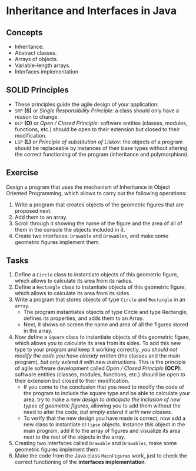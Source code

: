 # Inheritance and Interfaces in Java

## Concepts
- Inheritance.
- Abstract classes.
- Arrays of objects.
- Variable-length arrays.
- Interfaces implementation

## SOLID Principles
- These principles guide the agile design of your application:
- `SRP` **(S)** or *Single Responsibility Principle*: a class should only have a reason to change.
- `OCP` **(O)** or *Open / Closed Principle*: software entities (classes, modules, functions, etc.) should be open to their extension but 
closed to their modification.
- `LSP` **(L)** or *Principle of substitution of Liskov*: the objects of a program should be replaceable by instances of their base 
types without altering the correct functioning of the program (inheritance and polymorphism).

## Exercise
Design a program that uses the mechanism of Inheritance in Object Oriented Programming, which allows to carry out the following operations:
1. Write a program that creates objects of the geometric figures that are proposed next. 
2. Add them to an array. 
3. Scroll through it showing the name of the figure and the area of all of them in the console the objects included in it.
4. Create two interfaces: `Drawable` and `Drawables`, and make some geometric figures implement them.
## Tasks
1. Define a `Circle` class to instantiate objects of this geometric figure, which allows to calculate its area from its radius.
2. Define a `Rectangle` class to instantiate objects of this geometric figure, which allows to calculate its area from its sides.
3. Write a program that stores objects of type `Circle` and `Rectangle` in an `array`.
    - The program instantiates objects of type Circle and type Rectangle, defines its properties, and adds them to an Array.
    - Next, it shows on screen the name and area of all the figures stored in the array.
4. Now define a `Square` class to instantiate objects of this geometric figure, which allows you to calculate its area from its sides. 
To add this new type to your program and keep it working correctly, *you should not modify the code you have already written* (the classes 
and the main program), *but only extend it with new instructions*. This is the principle of agile software development called *Open / Closed 
Principle* **(OCP)**: software entities (classes, modules, functions, etc.) should be open to their extension but closed to their modification.
    - If you come to the conclusion that you need to modify the code of the program to include the square type and be able to calculate 
    your area, try to make a *new design to anticipate the inclusion of new types of geometric figures*, allowing you to add them without 
    the need to alter the code, *but simply extend it with new classes*.
    - To verify that the new design you have made is correct, now add a new class to instantiate `Ellipse` objects. Instance this object 
    in the main program, add it to the array of figures and visualize its area next to the rest of the objects in the array.
5. Creating two interfaces called `Drawable` and `Drawables`, make some geometric figures implement them.
6. Make the code from the Java class `MainFiguras` work, just to check the correct functioning of the **interfaces implementation**.
